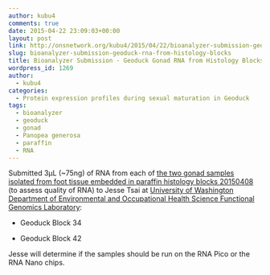 ```yaml
---
author: kubu4
comments: true
date: 2015-04-22 23:09:03+00:00
layout: post
link: http://onsnetwork.org/kubu4/2015/04/22/bioanalyzer-submission-geoduck-rna-from-histology-blocks/
slug: bioanalyzer-submission-geoduck-rna-from-histology-blocks
title: Bioanalyzer Submission - Geoduck Gonad RNA from Histology Blocks
wordpress_id: 1269
author:
  - kubu4
categories:
  - Protein expression profiles during sexual maturation in Geoduck
tags:
  - bioanalyzer
  - geoduck
  - gonad
  - Panopea generosa
  - paraffin
  - RNA
---
```


Submitted 3μL (~75ng) of RNA from each of [the two gonad samples isolated from foot tissue embedded in paraffin histology blocks 20150408](http://onsnetwork.org/kubu4/2015/04/08/rna-isolation-geoduck-foot-in-paraffin-histology-blocks/) (to assess quality of RNA) to Jesse Tsai at [University of Washington Department of Environmental and Occupational Health Science Functional Genomics Laboratory](http://depts.washington.edu/ceeh/members/core-services.html):




    
  * Geoduck Block 34

    
  * Geoduck Block 42



Jesse will determine if the samples should be run on the RNA Pico or the RNA Nano chips.
